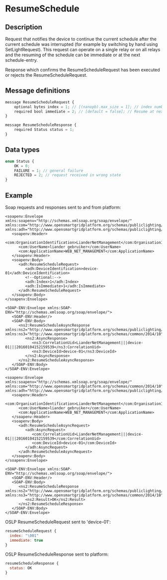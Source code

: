 <!--
SPDX-FileCopyrightText: Contributors to the GXF project

SPDX-License-Identifier: Apache-2.0
-->

# ResumeSchedule

## Description

Request that notifies the device to continue the current schedule after the current schedule was interrupted \(for example by switching by hand using SetLightRequest\). This request can operate on a single relay or on all relays and the resuming of the schedule can be immediate or at the next schedule-entry.

Response which confirms the ResumeScheduleRequest has been executed or rejects the ResumeScheduleRequest.

## Message definitions

```javascript
message ResumeScheduleRequest {
    optional bytes index = 1; // [(nanopb).max_size = 1]; // index number of connected light (DALI), none means all connected lights.
    required bool immediate = 2; // [default = false]; // Resume at next schedule item or direct
}

message ResumeScheduleResponse {
    required Status status = 1;
}
```

## Data types

```javascript
enum Status {
    OK = 0;
    FAILURE = 1; // general failure
    REJECTED = 2; // request received in wrong state
}
```

## Example

Soap requests and responses sent to and from platform:

```markup
<soapenv:Envelope xmlns:soapenv="http://schemas.xmlsoap.org/soap/envelope/" xmlns:com="http://www.opensmartgridplatform.org/schemas/publiclighting/2014/10" xmlns:adh="http://www.opensmartgridplatform.org/schemas/publiclighting/adhocmanagement/2014/10">
   <soapenv:Header>
      <com:OrganisationIdentification>LianderNetManagement</com:OrganisationIdentification>
      <com:UserName>liander gebruiker</com:UserName>
      <com:ApplicationName>WEB_NET_MANAGEMENT</com:ApplicationName>
   </soapenv:Header>
   <soapenv:Body>
      <adh:ResumeScheduleRequest>
         <adh:DeviceIdentification>device-01</adh:DeviceIdentification>
         <!--Optional:-->
         <adh:Index>1</adh:Index>
         <adh:IsImmediate>1</adh:IsImmediate>
      </adh:ResumeScheduleRequest>
   </soapenv:Body>
</soapenv:Envelope>

<SOAP-ENV:Envelope xmlns:SOAP-ENV="http://schemas.xmlsoap.org/soap/envelope/">
   <SOAP-ENV:Header/>
   <SOAP-ENV:Body>
      <ns2:ResumeScheduleAsyncResponse xmlns:ns2="http://www.opensmartgridplatform.org/schemas/publiclighting/adhocmanagement/2014/10" xmlns:ns3="http://www.opensmartgridplatform.org/schemas/common/2014/10">
         <ns2:AsyncResponse>
            <ns3:CorrelationUid>LianderNetManagement|||device-01|||20160104152159539</ns3:CorrelationUid>
            <ns3:DeviceId>device-01</ns3:DeviceId>
         </ns2:AsyncResponse>
      </ns2:ResumeScheduleAsyncResponse>
   </SOAP-ENV:Body>
</SOAP-ENV:Envelope>

<soapenv:Envelope xmlns:soapenv="http://schemas.xmlsoap.org/soap/envelope/" xmlns:com="http://www.opensmartgridplatform.org/schemas/common/2014/10" xmlns:adh="http://www.opensmartgridplatform.org/schemas/publiclighting/adhocmanagement/2014/10">
   <soapenv:Header>
      <com:OrganisationIdentification>LianderNetManagement</com:OrganisationIdentification>
      <com:UserName>liander gebruiker</com:UserName>
      <com:ApplicationName>WEB_NET_MANAGEMENT</com:ApplicationName>
   </soapenv:Header>
   <soapenv:Body>
      <adh:ResumeScheduleAsyncRequest>
         <adh:AsyncRequest>
            <com:CorrelationUid>LianderNetManagement|||device-01|||20160104152159539</com:CorrelationUid>
            <com:DeviceId>device-01</com:DeviceId>
         </adh:AsyncRequest>
      </adh:ResumeScheduleAsyncRequest>
   </soapenv:Body>
</soapenv:Envelope>

<SOAP-ENV:Envelope xmlns:SOAP-ENV="http://schemas.xmlsoap.org/soap/envelope/">
   <SOAP-ENV:Header/>
   <SOAP-ENV:Body>
      <ns2:ResumeScheduleResponse xmlns:ns2="http://www.opensmartgridplatform.org/schemas/publiclighting/adhocmanagement/2014/10" xmlns:ns3="http://www.opensmartgridplatform.org/schemas/common/2014/10">
         <ns2:Result>OK</ns2:Result>
      </ns2:ResumeScheduleResponse>
   </SOAP-ENV:Body>
</SOAP-ENV:Envelope>
```

OSLP ResumeScheduleRequest sent to 'device-01':

```javascript
resumeScheduleRequest {
  index: "\001"
  immediate: true
}
```

OSLP ResumeScheduleResponse sent to platform:

```javascript
resumeScheduleResponse {
  status: OK
}
```

